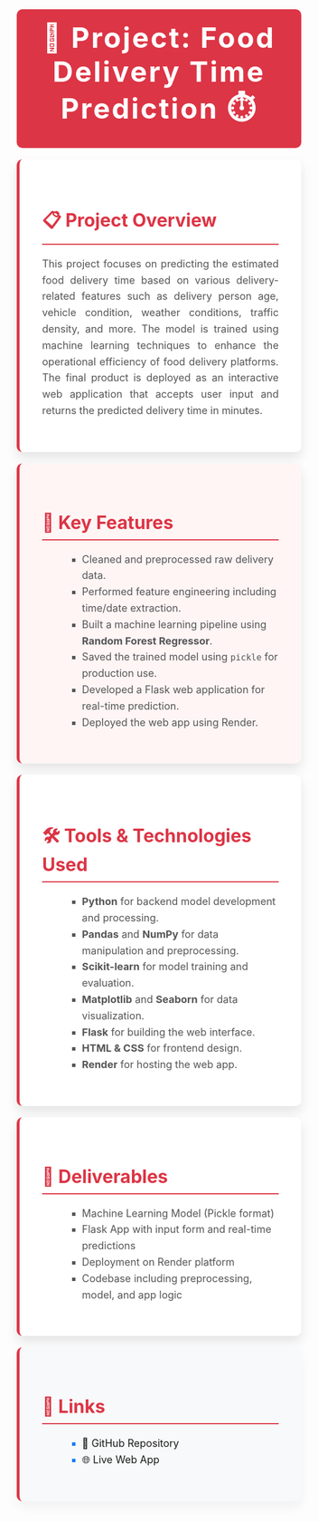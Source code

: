 <h1 style="text-align: center; color: #fff; background-color: #dc3545; padding: 20px; font-size: 50px; font-weight: bold; letter-spacing: 3px; margin: 0; border-radius: 10px;">
    🛵 Project: Food Delivery Time Prediction ⏱️
</h1>

<section style="padding: 40px; margin: 20px auto; max-width: 900px; background-color: #ffffff; border-radius: 10px; box-shadow: 0 10px 20px rgba(0, 0, 0, 0.1); border-left: 5px solid #dc3545;">
    <h2 style="color: #dc3545; font-size: 32px; border-bottom: 2px solid #dc3545; padding-bottom: 10px; margin-bottom: 20px;">📋 Project Overview</h2>
    <p style="font-size: 18px; color: #555; line-height: 1.6; text-align: justify;">
        This project focuses on predicting the estimated food delivery time based on various delivery-related features such as delivery person age, vehicle condition, weather conditions, traffic density, and more. The model is trained using machine learning techniques to enhance the operational efficiency of food delivery platforms.
        The final product is deployed as an interactive web application that accepts user input and returns the predicted delivery time in minutes.
    </p>
</section>

<section style="padding: 40px; margin: 20px auto; max-width: 900px; background-color: #fff5f5; border-radius: 10px; box-shadow: 0 10px 20px rgba(0, 0, 0, 0.1); border-left: 5px solid #dc3545;">
    <h2 style="color: #dc3545; font-size: 32px; border-bottom: 2px solid #dc3545; padding-bottom: 10px; margin-bottom: 20px;">🔑 Key Features</h2>
    <ul style="font-size: 18px; color: #555; list-style-type: square; margin-left: 40px; line-height: 1.6;">
        <li>Cleaned and preprocessed raw delivery data.</li>
        <li>Performed feature engineering including time/date extraction.</li>
        <li>Built a machine learning pipeline using <strong>Random Forest Regressor</strong>.</li>
        <li>Saved the trained model using <code>pickle</code> for production use.</li>
        <li>Developed a Flask web application for real-time prediction.</li>
        <li>Deployed the web app using Render.</li>
    </ul>
</section>

<section style="padding: 40px; margin: 20px auto; max-width: 900px; background-color: #ffffff; border-radius: 10px; box-shadow: 0 10px 20px rgba(0, 0, 0, 0.1); border-left: 5px solid #dc3545;">
    <h2 style="color: #dc3545; font-size: 32px; border-bottom: 2px solid #dc3545; padding-bottom: 10px; margin-bottom: 20px;">🛠 Tools & Technologies Used</h2>
    <ul style="font-size: 18px; color: #555; list-style-type: square; margin-left: 40px; line-height: 1.6;">
        <li><strong>Python</strong> for backend model development and processing.</li>
        <li><strong>Pandas</strong> and <strong>NumPy</strong> for data manipulation and preprocessing.</li>
        <li><strong>Scikit-learn</strong> for model training and evaluation.</li>
        <li><strong>Matplotlib</strong> and <strong>Seaborn</strong> for data visualization.</li>
        <li><strong>Flask</strong> for building the web interface.</li>
        <li><strong>HTML & CSS</strong> for frontend design.</li>
        <li><strong>Render</strong> for hosting the web app.</li>
    </ul>
</section>

<section style="padding: 40px; margin: 20px auto; max-width: 900px; background-color: #ffffff; border-radius: 10px; box-shadow: 0 10px 20px rgba(0, 0, 0, 0.1); border-left: 5px solid #dc3545;">
    <h2 style="color: #dc3545; font-size: 32px; border-bottom: 2px solid #dc3545; padding-bottom: 10px; margin-bottom: 20px;">📝 Deliverables</h2>
    <ul style="font-size: 18px; color: #555; list-style-type: square; margin-left: 40px; line-height: 1.6;">
        <li>Machine Learning Model (Pickle format)</li>
        <li>Flask App with input form and real-time predictions</li>
        <li>Deployment on Render platform</li>
        <li>Codebase including preprocessing, model, and app logic</li>
    </ul>
</section>

<section style="padding: 40px; margin: 20px auto; max-width: 900px; background-color: #f8f9fa; border-radius: 10px; box-shadow: 0 10px 20px rgba(0, 0, 0, 0.05); border-left: 5px solid #dc3545;">
    <h2 style="color: #dc3545; font-size: 32px; border-bottom: 2px solid #dc3545; padding-bottom: 10px; margin-bottom: 20px;">🔗 Links</h2>
    <ul style="font-size: 18px; color: #007bff; list-style-type: square; margin-left: 40px; line-height: 1.6;">
        <li><a href="https://github.com/Subirxgt/Food-Delivery-Time-Prediction-" target="_blank" style="text-decoration: none;">📁 GitHub Repository</a></li>
        <li><a href="https://food-delivery-time-prediction-z1qp.onrender.com/" target="_blank" style="text-decoration: none;">🌐 Live Web App</a></li>
    </ul>
</section>
